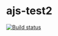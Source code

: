 # ajs-test2

[![Build status](https://ci.appveyor.com/api/projects/status/7ymex186r627c283?svg=true)](https://ci.appveyor.com/project/Alexandr7944/ajs-test2)
